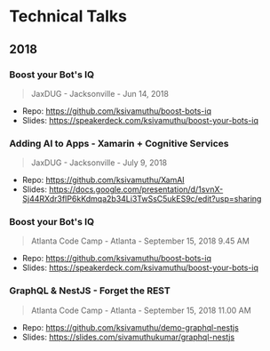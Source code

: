 # Technical Talks


## 2018

### Boost your Bot's IQ
> JaxDUG - Jacksonville - Jun 14, 2018

- Repo: https://github.com/ksivamuthu/boost-bots-iq
- Slides: https://speakerdeck.com/ksivamuthu/boost-your-bots-iq

### Adding AI to Apps - Xamarin + Cognitive Services
> JaxDUG - Jacksonville - July 9, 2018

- Repo: https://github.com/ksivamuthu/XamAI
- Slides: https://docs.google.com/presentation/d/1svnX-Sj44RXdr3fIP6kKdmqa2b34Li3TwSsC5ukES9c/edit?usp=sharing

### Boost your Bot's IQ
> Atlanta Code Camp - Atlanta - September 15, 2018 9.45 AM

- Repo: https://github.com/ksivamuthu/boost-bots-iq
- Slides: https://speakerdeck.com/ksivamuthu/boost-your-bots-iq

### GraphQL & NestJS - Forget the REST
> Atlanta Code Camp - Atlanta - September 15, 2018 11.00 AM

- Repo: https://github.com/ksivamuthu/demo-graphql-nestjs
- Slides: https://slides.com/sivamuthukumar/graphql-nestjs
